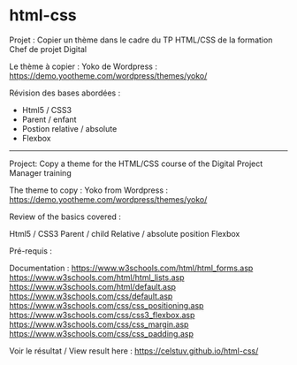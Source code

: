 # html-css
Projet  :
Copier un thème dans le cadre du TP HTML/CSS de la formation Chef de projet Digital

Le thème à copier :
Yoko de Wordpress : https://demo.yootheme.com/wordpress/themes/yoko/

Révision des bases abordées :
 - Html5 / CSS3
 - Parent / enfant
 - Postion relative / absolute
 - Flexbox

-----------------------------------------------------------------------------------------
Project: Copy a theme for the HTML/CSS course of the Digital Project Manager training

The theme to copy : 
Yoko from Wordpress : https://demo.yootheme.com/wordpress/themes/yoko/

Review of the basics covered :

Html5 / CSS3
Parent / child
Relative / absolute position
Flexbox

Pré-requis :

Documentation :
https://www.w3schools.com/html/html_forms.asp
https://www.w3schools.com/html/html_lists.asp
https://www.w3schools.com/html/default.asp
https://www.w3schools.com/css/default.asp
https://www.w3schools.com/css/css_positioning.asp
https://www.w3schools.com/css/css3_flexbox.asp
https://www.w3schools.com/css/css_margin.asp
https://www.w3schools.com/css/css_padding.asp


Voir le résultat / View result here : https://celstuv.github.io/html-css/
